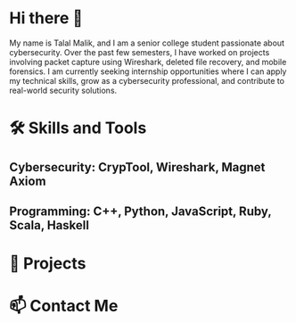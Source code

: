 # Hi there 👋

My name is Talal Malik, and I am a senior college student passionate about cybersecurity. Over the past few semesters, I have worked on projects involving packet capture using Wireshark, deleted file recovery, and mobile forensics. I am currently seeking internship opportunities where I can apply my technical skills, grow as a cybersecurity professional, and contribute to real-world security solutions.

# 🛠️ Skills and Tools

## Cybersecurity: CrypTool, Wireshark, Magnet Axiom
## Programming: C++, Python, JavaScript, Ruby, Scala, Haskell

# 📁 Projects

# 📫 Contact Me

<!--
**talalmalik1/talalmalik1** is a ✨ _special_ ✨ repository because its `README.md` (this file) appears on your GitHub profile.

Here are some ideas to get you started:

- 🔭 I’m currently working on ...
- 🌱 I’m currently learning ...
- 👯 I’m looking to collaborate on ...
- 🤔 I’m looking for help with ...
- 💬 Ask me about ...
- 📫 How to reach me: ...
- 😄 Pronouns: ...
- ⚡ Fun fact: ...
-->

